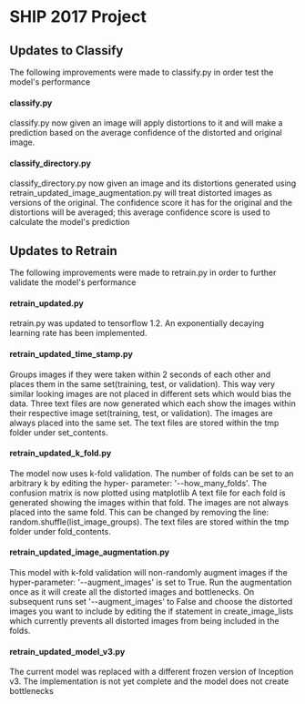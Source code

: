 # SHIP 2017 Project 

## Updates to Classify

The following improvements were made to classify.py in order test the model's performance

#### classify.py

classify.py now given an image will apply distortions to it and will make a prediction based on the average
confidence of the distorted and original image.

#### classify_directory.py

classify_directory.py now given an image and its distortions generated using 
retrain_updated_image_augmentation.py will treat distorted images as versions of the original.
The confidence score it has for the original and the distortions will be averaged; this average confidence 
score is used to calculate the model's prediction

## Updates to Retrain

The following improvements were made to retrain.py in order to further validate the model's performance

#### retrain_updated.py

retrain.py was updated to tensorflow 1.2.
An exponentially decaying learning rate has been implemented.

#### retrain_updated_time_stamp.py

Groups images if they were taken within 2 seconds of each other and places them in the same set(training, 
test, or validation). This way very similar looking images are not placed in different sets which would bias 
the data.
Three text files are now generated which each show the images within their respective image set(training, 
test, or validation). The images are always placed into the same set. The text files are stored within the tmp 
folder under set_contents.

#### retrain_updated_k_fold.py

The model now uses k-fold validation. The number of folds can be set to an arbitrary k by editing the hyper-
parameter: '--how_many_folds'.
The confusion matrix is now plotted using matplotlib
A text file for each fold is generated showing the images within that fold. The images are not always placed 
into the same fold. This can be changed by removing the line:
    random.shuffle(list_image_groups). 
The text files are stored within the tmp folder under fold_contents.


#### retrain_updated_image_augmentation.py

This model with k-fold validation will non-randomly augment images if the hyper-parameter: '--augment_images' 
is set to True. Run the augmentation once as it will create all the distorted images and bottlenecks. On 
subsequent runs set '--augment_images' to False and choose the distorted images you want to include by editing the if statement in 
create_image_lists which currently prevents all distorted images from being included in the folds.

#### retrain_updated_model_v3.py

The current model was replaced with a different frozen version of Inception v3. The implementation is not yet 
complete and the model does not create bottlenecks


